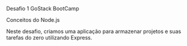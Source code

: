 Desafio 1 GoStack BootCamp 

Conceitos do Node.js

Neste desafio, criamos uma aplicação para armazenar projetos e suas tarefas do zero utilizando Express.